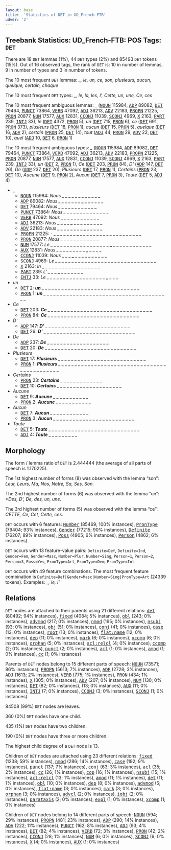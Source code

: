 ```yaml
---
layout: base
title:  'Statistics of DET in UD_French-FTB'
udver: '2'
---
```


## Treebank Statistics: UD_French-FTB: POS Tags: `DET`

There are 18 `DET` lemmas (1%), 44 `DET` types (2%) and 85493 `DET` tokens (15%).
Out of 16 observed tags, the rank of `DET` is: 10 in number of lemmas, 9 in number of types and 3 in number of tokens.

The 10 most frequent `DET` lemmas: <em>_, le, un, ce, son, plusieurs, aucun, quelque, certain, chaque</em>

The 10 most frequent `DET` types:  <em>_, le, la, les, l', Cette, un, une, Ce, ces</em>

The 10 most frequent ambiguous lemmas: <em>_</em> (<tt><a href="fr_ftb-pos-NOUN.html">NOUN</a></tt> 115984, <tt><a href="fr_ftb-pos-ADP.html">ADP</a></tt> 89082, <tt><a href="fr_ftb-pos-DET.html">DET</a></tt> 79464, <tt><a href="fr_ftb-pos-PUNCT.html">PUNCT</a></tt> 73864, <tt><a href="fr_ftb-pos-VERB.html">VERB</a></tt> 47092, <tt><a href="fr_ftb-pos-ADJ.html">ADJ</a></tt> 36213, <tt><a href="fr_ftb-pos-ADV.html">ADV</a></tt> 22183, <tt><a href="fr_ftb-pos-PROPN.html">PROPN</a></tt> 21225, <tt><a href="fr_ftb-pos-PRON.html">PRON</a></tt> 20877, <tt><a href="fr_ftb-pos-NUM.html">NUM</a></tt> 17577, <tt><a href="fr_ftb-pos-AUX.html">AUX</a></tt> 12831, <tt><a href="fr_ftb-pos-CCONJ.html">CCONJ</a></tt> 11039, <tt><a href="fr_ftb-pos-SCONJ.html">SCONJ</a></tt> 4969, <tt><a href="fr_ftb-pos-X.html">X</a></tt> 2163, <tt><a href="fr_ftb-pos-PART.html">PART</a></tt> 239, <tt><a href="fr_ftb-pos-INTJ.html">INTJ</a></tt> 33), <em>le</em> (<tt><a href="fr_ftb-pos-DET.html">DET</a></tt> 4372, <tt><a href="fr_ftb-pos-PRON.html">PRON</a></tt> 5), <em>un</em> (<tt><a href="fr_ftb-pos-DET.html">DET</a></tt> 715, <tt><a href="fr_ftb-pos-PRON.html">PRON</a></tt> 6), <em>ce</em> (<tt><a href="fr_ftb-pos-DET.html">DET</a></tt> 691, <tt><a href="fr_ftb-pos-PRON.html">PRON</a></tt> 373), <em>plusieurs</em> (<tt><a href="fr_ftb-pos-DET.html">DET</a></tt> 18, <tt><a href="fr_ftb-pos-PRON.html">PRON</a></tt> 1), <em>aucun</em> (<tt><a href="fr_ftb-pos-DET.html">DET</a></tt> 15, <tt><a href="fr_ftb-pos-PRON.html">PRON</a></tt> 5), <em>quelque</em> (<tt><a href="fr_ftb-pos-DET.html">DET</a></tt> 16, <tt><a href="fr_ftb-pos-ADV.html">ADV</a></tt> 2), <em>certain</em> (<tt><a href="fr_ftb-pos-PRON.html">PRON</a></tt> 25, <tt><a href="fr_ftb-pos-DET.html">DET</a></tt> 14), <em>tout</em> (<tt><a href="fr_ftb-pos-ADJ.html">ADJ</a></tt> 44, <tt><a href="fr_ftb-pos-PRON.html">PRON</a></tt> 29, <tt><a href="fr_ftb-pos-ADV.html">ADV</a></tt> 22, <tt><a href="fr_ftb-pos-DET.html">DET</a></tt> 10), <em>quel</em> (<tt><a href="fr_ftb-pos-ADJ.html">ADJ</a></tt> 10, <tt><a href="fr_ftb-pos-DET.html">DET</a></tt> 6, <tt><a href="fr_ftb-pos-PRON.html">PRON</a></tt> 1)

The 10 most frequent ambiguous types:  <em>_</em> (<tt><a href="fr_ftb-pos-NOUN.html">NOUN</a></tt> 115984, <tt><a href="fr_ftb-pos-ADP.html">ADP</a></tt> 89082, <tt><a href="fr_ftb-pos-DET.html">DET</a></tt> 79464, <tt><a href="fr_ftb-pos-PUNCT.html">PUNCT</a></tt> 73864, <tt><a href="fr_ftb-pos-VERB.html">VERB</a></tt> 47092, <tt><a href="fr_ftb-pos-ADJ.html">ADJ</a></tt> 36213, <tt><a href="fr_ftb-pos-ADV.html">ADV</a></tt> 22183, <tt><a href="fr_ftb-pos-PROPN.html">PROPN</a></tt> 21225, <tt><a href="fr_ftb-pos-PRON.html">PRON</a></tt> 20877, <tt><a href="fr_ftb-pos-NUM.html">NUM</a></tt> 17577, <tt><a href="fr_ftb-pos-AUX.html">AUX</a></tt> 12831, <tt><a href="fr_ftb-pos-CCONJ.html">CCONJ</a></tt> 11039, <tt><a href="fr_ftb-pos-SCONJ.html">SCONJ</a></tt> 4969, <tt><a href="fr_ftb-pos-X.html">X</a></tt> 2163, <tt><a href="fr_ftb-pos-PART.html">PART</a></tt> 239, <tt><a href="fr_ftb-pos-INTJ.html">INTJ</a></tt> 33), <em>un</em> (<tt><a href="fr_ftb-pos-DET.html">DET</a></tt> 2, <tt><a href="fr_ftb-pos-PRON.html">PRON</a></tt> 1), <em>Ce</em> (<tt><a href="fr_ftb-pos-DET.html">DET</a></tt> 203, <tt><a href="fr_ftb-pos-PRON.html">PRON</a></tt> 84), <em>D'</em> (<tt><a href="fr_ftb-pos-ADP.html">ADP</a></tt> 147, <tt><a href="fr_ftb-pos-DET.html">DET</a></tt> 26), <em>De</em> (<tt><a href="fr_ftb-pos-ADP.html">ADP</a></tt> 237, <tt><a href="fr_ftb-pos-DET.html">DET</a></tt> 20), <em>Plusieurs</em> (<tt><a href="fr_ftb-pos-DET.html">DET</a></tt> 17, <tt><a href="fr_ftb-pos-PRON.html">PRON</a></tt> 1), <em>Certains</em> (<tt><a href="fr_ftb-pos-PRON.html">PRON</a></tt> 23, <tt><a href="fr_ftb-pos-DET.html">DET</a></tt> 10), <em>Aucune</em> (<tt><a href="fr_ftb-pos-DET.html">DET</a></tt> 9, <tt><a href="fr_ftb-pos-PRON.html">PRON</a></tt> 2), <em>Aucun</em> (<tt><a href="fr_ftb-pos-DET.html">DET</a></tt> 7, <tt><a href="fr_ftb-pos-PRON.html">PRON</a></tt> 3), <em>Toute</em> (<tt><a href="fr_ftb-pos-DET.html">DET</a></tt> 5, <tt><a href="fr_ftb-pos-ADJ.html">ADJ</a></tt> 4)


* <em>_</em>
  * <tt><a href="fr_ftb-pos-NOUN.html">NOUN</a></tt> 115984: <em>Nous _ _ <b>_</b> _ _ _ <b>_</b> _ _ _ _ _ _ _</em>
  * <tt><a href="fr_ftb-pos-ADP.html">ADP</a></tt> 89082: <em>Nous _ _ _ _ _ _ _ <b>_</b> _ _ _ _ _ _</em>
  * <tt><a href="fr_ftb-pos-DET.html">DET</a></tt> 79464: <em>Nous _ <b>_</b> _ _ _ <b>_</b> _ _ _ _ _ _ _ _</em>
  * <tt><a href="fr_ftb-pos-PUNCT.html">PUNCT</a></tt> 73864: <em>Nous _ _ _ _ _ _ _ _ _ _ _ _ _ <b>_</b></em>
  * <tt><a href="fr_ftb-pos-VERB.html">VERB</a></tt> 47092: <em>Nous <b>_</b> _ _ _ _ _ _ _ _ _ _ _ <b>_</b> _</em>
  * <tt><a href="fr_ftb-pos-ADJ.html">ADJ</a></tt> 36213: <em>Nous _ _ _ _ <b>_</b> _ _ _ _ _ _ _ _ _</em>
  * <tt><a href="fr_ftb-pos-ADV.html">ADV</a></tt> 22183: <em>Nous _ _ _ _ _ _ _ _ <b>_</b> _ _ _ _ _</em>
  * <tt><a href="fr_ftb-pos-PROPN.html">PROPN</a></tt> 21225: <em>- _ _ _ _ _ _ _ <b>_</b> _ _ _ _ _ _ _ _ _ _ _ _ _ _ _ _ _ _ _</em>
  * <tt><a href="fr_ftb-pos-PRON.html">PRON</a></tt> 20877: <em>Nous _ _ _ _ _ _ _ _ _ _ <b>_</b> <b>_</b> _ _</em>
  * <tt><a href="fr_ftb-pos-NUM.html">NUM</a></tt> 17577: <em>Le _ _ _ _ _ _ _ _ _ _ _ _ _ _ _ _ _ _ <b>_</b> _ _ _ _ _ _ _ _ _ _ _ _</em>
  * <tt><a href="fr_ftb-pos-AUX.html">AUX</a></tt> 12831: <em>Nous _ _ _ _ _ _ _ _ _ <b>_</b> _ _ _ _</em>
  * <tt><a href="fr_ftb-pos-CCONJ.html">CCONJ</a></tt> 11039: <em>Nous _ _ _ <b>_</b> _ _ _ _ _ _ _ _ _ _</em>
  * <tt><a href="fr_ftb-pos-SCONJ.html">SCONJ</a></tt> 4969: <em>Le _ _ _ _ _ _ _ _ _ _ _ _ _ _ _ _ _ _ _ _ _ _ <b>_</b> _ _ _ _ _ _ _ _</em>
  * <tt><a href="fr_ftb-pos-X.html">X</a></tt> 2163: <em>In <b>_</b> _ _ _ _ _ _ _ _ _ _ _ _ _ _ _ _ _</em>
  * <tt><a href="fr_ftb-pos-PART.html">PART</a></tt> 239: <em>L' _ _ _ <b>_</b> _ _ _ _ _ _ _</em>
  * <tt><a href="fr_ftb-pos-INTJ.html">INTJ</a></tt> 33: <em>Le _ _ _ _ _ _ _ _ _ _ _ _ _ _ _ _ _ _ <b>_</b> _ _ _</em>
* <em>un</em>
  * <tt><a href="fr_ftb-pos-DET.html">DET</a></tt> 2: <em><b>un</b> _ _ _ _ _ _ _ _ _ _ _ _ _ _ _ _ _ _ _ _ _ _ _ _ _ _ _ _ _ _</em>
  * <tt><a href="fr_ftb-pos-PRON.html">PRON</a></tt> 1: <em><b>un</b> _ _ _ _ _ _ _ _ _ _ _ _ _ _ _ _ _ _ _ _ _ _ _ _ _ _ _ _ _ _ _ _ _ _ _ _ _ _ _</em>
* <em>Ce</em>
  * <tt><a href="fr_ftb-pos-DET.html">DET</a></tt> 203: <em><b>Ce</b> _ _ _ _ _ _ _ _ _ _ _ _ _ _ _ _ _ _ _ _ _ _ _ _ _ _ _ _ _ _ _ _</em>
  * <tt><a href="fr_ftb-pos-PRON.html">PRON</a></tt> 84: <em><b>Ce</b> _ _ _ _ _ _ _ _ _ _ _ _ _ _ _ _ _ _ _ _ _ _ _ _ _ _ _ _</em>
* <em>D'</em>
  * <tt><a href="fr_ftb-pos-ADP.html">ADP</a></tt> 147: <em><b>D'</b> _ _ _ _ _ _ _ _ _ _ _ _ _ _ _ _ _ _ _ _ _ _ _ _ _ _</em>
  * <tt><a href="fr_ftb-pos-DET.html">DET</a></tt> 26: <em><b>D'</b> _ _ _ _ _ _ _ _ _ _ _ _ _ _ _ _ _ _ _ _ _ _ _ _ _ _ _ _</em>
* <em>De</em>
  * <tt><a href="fr_ftb-pos-ADP.html">ADP</a></tt> 237: <em><b>De</b> _ _ _ _ _ _ _ _ _ _ _ _ _ _ _ _ _ _ _</em>
  * <tt><a href="fr_ftb-pos-DET.html">DET</a></tt> 20: <em><b>De</b> _ _ _ _ _ _ _ _ _ _ _ _ _ _ _ _ _ _ _ _ _ _ _ _ _ _ _ _</em>
* <em>Plusieurs</em>
  * <tt><a href="fr_ftb-pos-DET.html">DET</a></tt> 17: <em><b>Plusieurs</b> _ _ _ _ _ _ _ _ _ _ _ _ _ _ _ _ _ _ _ _ _ _ _ _ _ _ _</em>
  * <tt><a href="fr_ftb-pos-PRON.html">PRON</a></tt> 1: <em><b>Plusieurs</b> _ _ _ _ _ _ _ _ _ _ _ _ _ _ _ _ _ _ _ _ _ _ _ _ _ _ _ _ _ _ _ _ _ _ _ _ _ _ _ _ _ _ _ _ _</em>
* <em>Certains</em>
  * <tt><a href="fr_ftb-pos-PRON.html">PRON</a></tt> 23: <em><b>Certains</b> _ _ _ _ _ _ _ _ _ _ _ _ _</em>
  * <tt><a href="fr_ftb-pos-DET.html">DET</a></tt> 10: <em><b>Certains</b> _ _ _ _ _ _ _ _ _ _ _ _ _ _ _ _ _ _ _ _</em>
* <em>Aucune</em>
  * <tt><a href="fr_ftb-pos-DET.html">DET</a></tt> 9: <em><b>Aucune</b> _ _ _ _ _ _ _ _ _ _ _</em>
  * <tt><a href="fr_ftb-pos-PRON.html">PRON</a></tt> 2: <em><b>Aucune</b> _ _ _ _ _ _ _ _ _ _ _</em>
* <em>Aucun</em>
  * <tt><a href="fr_ftb-pos-DET.html">DET</a></tt> 7: <em><b>Aucun</b> _ _ _ _ _ _ _ _ _ _ _ _</em>
  * <tt><a href="fr_ftb-pos-PRON.html">PRON</a></tt> 3: <em><b>Aucun</b> _ _ _ _ _ _ _ _ _ _ _ _ _ _ _ _ _ _ _ _ _ _ _ _ _</em>
* <em>Toute</em>
  * <tt><a href="fr_ftb-pos-DET.html">DET</a></tt> 5: <em><b>Toute</b> _ _ _ _ _ _ _ _ _ _ _ _ _ _ _ _ _ _ _ _ _ _ _ _ _ _ _ _</em>
  * <tt><a href="fr_ftb-pos-ADJ.html">ADJ</a></tt> 4: <em><b>Toute</b> _ _ _ _ _ _ _ _ _</em>

## Morphology

The form / lemma ratio of `DET` is 2.444444 (the average of all parts of speech is 1.170225).

The 1st highest number of forms (8) was observed with the lemma “son”: <em>Leur, Leurs, Ma, Nos, Notre, Sa, Ses, Son</em>.

The 2nd highest number of forms (6) was observed with the lemma “un”: <em>>Des, D', De, des, un, une</em>.

The 3rd highest number of forms (5) was observed with the lemma “ce”: <em>CETTE, Ce, Cet, Cette, ces</em>.

`DET` occurs with 6 features: <tt><a href="fr_ftb-feat-Number.html">Number</a></tt> (85469; 100% instances), <tt><a href="fr_ftb-feat-PronType.html">PronType</a></tt> (79404; 93% instances), <tt><a href="fr_ftb-feat-Gender.html">Gender</a></tt> (77215; 90% instances), <tt><a href="fr_ftb-feat-Definite.html">Definite</a></tt> (76207; 89% instances), <tt><a href="fr_ftb-feat-Poss.html">Poss</a></tt> (4905; 6% instances), <tt><a href="fr_ftb-feat-Person.html">Person</a></tt> (4862; 6% instances)

`DET` occurs with 13 feature-value pairs: `Definite=Def`, `Definite=Ind`, `Gender=Fem`, `Gender=Masc`, `Number=Plur`, `Number=Sing`, `Person=1`, `Person=2`, `Person=3`, `Poss=Yes`, `PronType=Art`, `PronType=Dem`, `PronType=Int`

`DET` occurs with 49 feature combinations.
The most frequent feature combination is `Definite=Def|Gender=Masc|Number=Sing|PronType=Art` (24339 tokens).
Examples: <em>_, le, l'</em>


## Relations

`DET` nodes are attached to their parents using 21 different relations: <tt><a href="fr_ftb-dep-det.html">det</a></tt> (80492; 94% instances), <tt><a href="fr_ftb-dep-fixed.html">fixed</a></tt> (4084; 5% instances), <tt><a href="fr_ftb-dep-obl.html">obl</a></tt> (243; 0% instances), <tt><a href="fr_ftb-dep-advmod.html">advmod</a></tt> (217; 0% instances), <tt><a href="fr_ftb-dep-nmod.html">nmod</a></tt> (195; 0% instances), <tt><a href="fr_ftb-dep-nsubj.html">nsubj</a></tt> (93; 0% instances), <tt><a href="fr_ftb-dep-obj.html">obj</a></tt> (51; 0% instances), <tt><a href="fr_ftb-dep-conj.html">conj</a></tt> (41; 0% instances), <tt><a href="fr_ftb-dep-case.html">case</a></tt> (13; 0% instances), <tt><a href="fr_ftb-dep-root.html">root</a></tt> (13; 0% instances), <tt><a href="fr_ftb-dep-flat-name.html">flat:name</a></tt> (12; 0% instances), <tt><a href="fr_ftb-dep-dep.html">dep</a></tt> (11; 0% instances), <tt><a href="fr_ftb-dep-mark.html">mark</a></tt> (6; 0% instances), <tt><a href="fr_ftb-dep-xcomp.html">xcomp</a></tt> (6; 0% instances), <tt><a href="fr_ftb-dep-orphan.html">orphan</a></tt> (5; 0% instances), <tt><a href="fr_ftb-dep-acl-relcl.html">acl:relcl</a></tt> (4; 0% instances), <tt><a href="fr_ftb-dep-ccomp.html">ccomp</a></tt> (2; 0% instances), <tt><a href="fr_ftb-dep-punct.html">punct</a></tt> (2; 0% instances), <tt><a href="fr_ftb-dep-acl.html">acl</a></tt> (1; 0% instances), <tt><a href="fr_ftb-dep-amod.html">amod</a></tt> (1; 0% instances), <tt><a href="fr_ftb-dep-cc.html">cc</a></tt> (1; 0% instances)

Parents of `DET` nodes belong to 15 different parts of speech: <tt><a href="fr_ftb-pos-NOUN.html">NOUN</a></tt> (73571; 86% instances), <tt><a href="fr_ftb-pos-PROPN.html">PROPN</a></tt> (5613; 7% instances), <tt><a href="fr_ftb-pos-ADP.html">ADP</a></tt> (2728; 3% instances), <tt><a href="fr_ftb-pos-ADJ.html">ADJ</a></tt> (1613; 2% instances), <tt><a href="fr_ftb-pos-VERB.html">VERB</a></tt> (775; 1% instances), <tt><a href="fr_ftb-pos-PRON.html">PRON</a></tt> (434; 1% instances), <tt><a href="fr_ftb-pos-X.html">X</a></tt> (305; 0% instances), <tt><a href="fr_ftb-pos-ADV.html">ADV</a></tt> (207; 0% instances), <tt><a href="fr_ftb-pos-NUM.html">NUM</a></tt> (130; 0% instances), <tt><a href="fr_ftb-pos-DET.html">DET</a></tt> (82; 0% instances),  (13; 0% instances), <tt><a href="fr_ftb-pos-AUX.html">AUX</a></tt> (11; 0% instances), <tt><a href="fr_ftb-pos-INTJ.html">INTJ</a></tt> (7; 0% instances), <tt><a href="fr_ftb-pos-CCONJ.html">CCONJ</a></tt> (3; 0% instances), <tt><a href="fr_ftb-pos-SCONJ.html">SCONJ</a></tt> (1; 0% instances)

84508 (99%) `DET` nodes are leaves.

360 (0%) `DET` nodes have one child.

435 (1%) `DET` nodes have two children.

190 (0%) `DET` nodes have three or more children.

The highest child degree of a `DET` node is 13.

Children of `DET` nodes are attached using 23 different relations: <tt><a href="fr_ftb-dep-fixed.html">fixed</a></tt> (1238; 59% instances), <tt><a href="fr_ftb-dep-nmod.html">nmod</a></tt> (286; 14% instances), <tt><a href="fr_ftb-dep-case.html">case</a></tt> (192; 9% instances), <tt><a href="fr_ftb-dep-punct.html">punct</a></tt> (137; 7% instances), <tt><a href="fr_ftb-dep-conj.html">conj</a></tt> (63; 3% instances), <tt><a href="fr_ftb-dep-acl.html">acl</a></tt> (35; 2% instances), <tt><a href="fr_ftb-dep-cc.html">cc</a></tt> (26; 1% instances), <tt><a href="fr_ftb-dep-cop.html">cop</a></tt> (16; 1% instances), <tt><a href="fr_ftb-dep-nsubj.html">nsubj</a></tt> (15; 1% instances), <tt><a href="fr_ftb-dep-acl-relcl.html">acl:relcl</a></tt> (13; 1% instances), <tt><a href="fr_ftb-dep-amod.html">amod</a></tt> (11; 1% instances), <tt><a href="fr_ftb-dep-det.html">det</a></tt> (11; 1% instances), <tt><a href="fr_ftb-dep-obl.html">obl</a></tt> (10; 0% instances), <tt><a href="fr_ftb-dep-dep.html">dep</a></tt> (8; 0% instances), <tt><a href="fr_ftb-dep-advmod.html">advmod</a></tt> (5; 0% instances), <tt><a href="fr_ftb-dep-flat-name.html">flat:name</a></tt> (3; 0% instances), <tt><a href="fr_ftb-dep-mark.html">mark</a></tt> (3; 0% instances), <tt><a href="fr_ftb-dep-orphan.html">orphan</a></tt> (3; 0% instances), <tt><a href="fr_ftb-dep-advcl.html">advcl</a></tt> (2; 0% instances), <tt><a href="fr_ftb-dep-iobj.html">iobj</a></tt> (2; 0% instances), <tt><a href="fr_ftb-dep-parataxis.html">parataxis</a></tt> (2; 0% instances), <tt><a href="fr_ftb-dep-expl.html">expl</a></tt> (1; 0% instances), <tt><a href="fr_ftb-dep-xcomp.html">xcomp</a></tt> (1; 0% instances)

Children of `DET` nodes belong to 14 different parts of speech: <tt><a href="fr_ftb-pos-NOUN.html">NOUN</a></tt> (594; 29% instances), <tt><a href="fr_ftb-pos-PROPN.html">PROPN</a></tt> (481; 23% instances), <tt><a href="fr_ftb-pos-ADP.html">ADP</a></tt> (290; 14% instances), <tt><a href="fr_ftb-pos-ADV.html">ADV</a></tt> (222; 11% instances), <tt><a href="fr_ftb-pos-PUNCT.html">PUNCT</a></tt> (162; 8% instances), <tt><a href="fr_ftb-pos-ADJ.html">ADJ</a></tt> (93; 4% instances), <tt><a href="fr_ftb-pos-DET.html">DET</a></tt> (82; 4% instances), <tt><a href="fr_ftb-pos-VERB.html">VERB</a></tt> (72; 3% instances), <tt><a href="fr_ftb-pos-PRON.html">PRON</a></tt> (42; 2% instances), <tt><a href="fr_ftb-pos-CCONJ.html">CCONJ</a></tt> (28; 1% instances), <tt><a href="fr_ftb-pos-NUM.html">NUM</a></tt> (6; 0% instances), <tt><a href="fr_ftb-pos-SCONJ.html">SCONJ</a></tt> (6; 0% instances), <tt><a href="fr_ftb-pos-X.html">X</a></tt> (4; 0% instances), <tt><a href="fr_ftb-pos-AUX.html">AUX</a></tt> (1; 0% instances)

